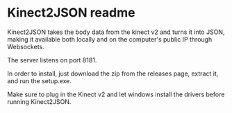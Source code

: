 # Kinect2JSON readme

Kinect2JSON takes the body data from the kinect v2 and turns it into JSON, making it available both locally and on the computer's public IP through Websockets.

The server listens on port 8181.

In order to install, just download the zip from the releases page, extract it, and run the setup.exe.

Make sure to plug in the Kinect v2 and let windows install the drivers before running Kinect2JSON.
